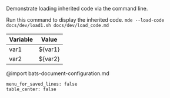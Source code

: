 Demonstrate loading inherited code via the command line.

Run this command to display the inherited code.
`mde --load-code docs/dev/load1.sh docs/dev/load_code.md`

| Variable| Value
| -| -
| var1| ${var1}
| var2| ${var2}
@import bats-document-configuration.md
```opts :(document_opts)
menu_for_saved_lines: false
table_center: false
```